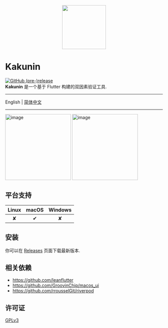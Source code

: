 <p align="center" style="margin:32px 0;"> 
  <img width="140"  src="https://user-images.githubusercontent.com/25399519/213915074-9bed000c-62de-4122-9794-1360b479c833.png">
</p>

# Kakunin

[![GitHub (pre-)release](https://img.shields.io/github/v/release/zsakvo/Kakunin.svg?include_prereleases&style=flat-square)](https://github.com/zsakvo/Kakunin/releases)  
**Kakunin** 是一个基于 Flutter 构建的双因素验证工具.

---

English | [简体中文](./README-ZH.md)

---

<center align="left"><img width="210" alt="image" src="https://user-images.githubusercontent.com/25399519/213914134-0c5a3fb5-f37a-484a-bb4f-2cd64e84de76.png"> <img width="210" alt="image" src="https://user-images.githubusercontent.com/25399519/213914162-15849193-7c68-44db-bd42-cfe75d71b2e6.png"></center>

## 平台支持

| Linux | macOS | Windows |
| :---: | :---: | :-----: |
|   ✘   |   ✔   |    ✘    |

## 安装

你可以在 [Releases](https://github.com/zsakvo/Kakunin/releases/latest) 页面下载最新版本.

## 相关依赖

- https://github.com/leanflutter
- https://github.com/GroovinChip/macos_ui
- https://github.com/rrousselGit/riverpod

## 许可证

[GPLv3](./LICENSE)
